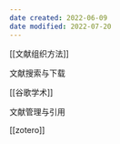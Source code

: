 ```yaml
---
date created: 2022-06-09
date modified: 2022-07-20
---
```


[[文献组织方法]]

文献搜索与下载

[[谷歌学术]]

文献管理与引用

[[zotero]]
